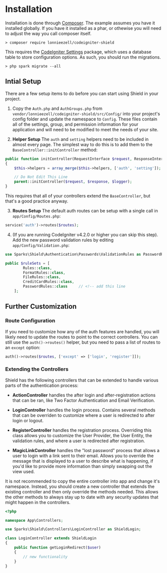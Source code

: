 # Installation 

Installation is done through [Composer](https://getcomposer.org). The example assumes you have it installed globally. 
If you have it installed as a phar, or othewise you will need to adjust the way you call composer itself.

```
> composer require lonnieezell/codeigniter-shield
```

This requires the [CodeIgniter Settings](https://github.com/codeigniter4/settings) package, which uses a database
table to store configuration options. As such, you should run the migrations. 

```
> php spark migrate --all
```

## Intial Setup

There are a few setup items to do before you can start using Shield in 
your project. 

1. Copy the `Auth.php` and  `AuthGroups.php` from `vendor/lonnieezell/codeigniter-shield/src/Config/` into your project's config folder and update the namespace to `Config`. These files contain all of the settings, group, and permission information for your application and
will need to be modified to meet the needs of your site.

2. **Helper Setup** The `auth` and `setting` helpers need to be included in almost every page. The simplest way to do this is to add them to the `BaseController::initController` method: 

```php
public function initController(RequestInterface $request, ResponseInterface $response, LoggerInterface $logger)
{
    $this->helpers = array_merge($this->helpers, ['auth', 'setting']);

    // Do Not Edit This Line
    parent::initController($request, $response, $logger);
}
```

This requires that all of your controllers extend the `BaseController`, but that's a good practice anyway.

3. **Routes Setup** The default auth routes can be setup with a single call in `app/Config/Routes.php`: 

```php
service('auth')->routes($routes);
```

4. (If you are running CodeIgniter v4.2.0 or higher you can skip this step). Add the new password validation rules
by editing `app/Config/Validation.php`: 

```php
use Sparks\Shield\Authentication\Passwords\ValidationRules as PasswordRules;

public $ruleSets = [
        Rules::class,
        FormatRules::class,
        FileRules::class,
        CreditCardRules::class,
        PasswordRules::class     // <!-- add this line
    ];
```

## Further Customization

### Route Configuration

If you need to customize how any of the auth features are handled, you will likely need to update the routes to point to the correct controllers. You can still use the `auth()->routes()` helper, but you need to pass a list of routes to an `except` option: 

```php
auth()->routes($routes, ['except' => ['login', 'register']]);
```

### Extending the Controllers

Shield has the following controllers that can be extended to handle 
various parts of the authentication process: 

- **ActionController** handles the after login and after-registration actions that can be ran, like Two Factor Authentication and Email Verification. 

- **LoginController** handles the login process. Contains several methods that can be overriden to customize where a user is redirected
to after login or logout. 

- **RegisterController** handles the registration process. Overriding this class allows you to customize the User Provider, the User Entity, 
the validation rules, and where a user is redirected after registration.

- **MagicLinkController** handles the "lost password" process that allows a user to login with a link sent to their email. Allows you to
override the message that is displayed to a user to describe what is happening, if you'd like to provide more information than simply swapping out the view used.

It is not recommended to copy the entire controller into app and change it's namespace. Instead, you should create a new controller that extends
the existing controller and then only override the methods needed. This allows the other methods to always stay up to date with any security 
updates that might happen in the controllers.

```php
<?php

namespace App\Controllers;

use Sparks\Shield\Controllers\LoginController as ShieldLogin;

class LoginController extends ShieldLogin
{
    public function getLoginRedirect($user)
    {
        // new functionality 
    }
}
```


